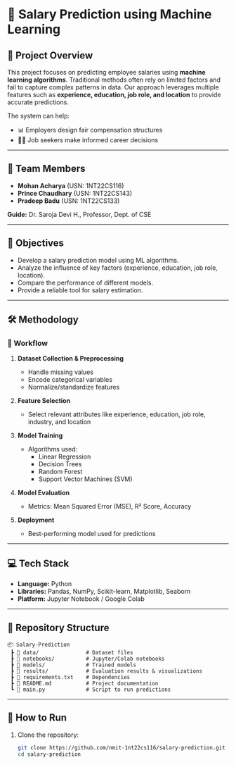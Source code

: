 # 💼 Salary Prediction using Machine Learning

## 📌 Project Overview  
This project focuses on predicting employee salaries using **machine learning algorithms**. Traditional methods often rely on limited factors and fail to capture complex patterns in data. Our approach leverages multiple features such as **experience, education, job role, and location** to provide accurate predictions.  

The system can help:  
- 📊 Employers design fair compensation structures  
- 👨‍💼 Job seekers make informed career decisions  

---

## 👥 Team Members    
- **Mohan Acharya** (USN: 1NT22CS116)
- **Prince Chaudhary** (USN: 1NT22CS143)
- **Pradeep Badu** (USN: 1NT22CS133)  

**Guide:** Dr. Saroja Devi H., Professor, Dept. of CSE  

---

## 🎯 Objectives  
- Develop a salary prediction model using ML algorithms.  
- Analyze the influence of key factors (experience, education, job role, location).  
- Compare the performance of different models.  
- Provide a reliable tool for salary estimation.  

---

## 🛠️ Methodology  

### 🔹 Workflow  
1. **Dataset Collection & Preprocessing**  
   - Handle missing values  
   - Encode categorical variables  
   - Normalize/standardize features  

2. **Feature Selection**  
   - Select relevant attributes like experience, education, job role, industry, and location  

3. **Model Training**  
   - Algorithms used:  
     - Linear Regression  
     - Decision Trees  
     - Random Forest  
     - Support Vector Machines (SVM)  

4. **Model Evaluation**  
   - Metrics: Mean Squared Error (MSE), R² Score, Accuracy  

5. **Deployment**  
   - Best-performing model used for predictions  

---

## 💻 Tech Stack  

- **Language:** Python  
- **Libraries:** Pandas, NumPy, Scikit-learn, Matplotlib, Seaborn  
- **Platform:** Jupyter Notebook / Google Colab  

---

## 📂 Repository Structure  
```
📦 Salary-Prediction
 ┣ 📂 data/               # Dataset files
 ┣ 📂 notebooks/          # Jupyter/Colab notebooks
 ┣ 📂 models/             # Trained models
 ┣ 📂 results/            # Evaluation results & visualizations
 ┣ 📜 requirements.txt    # Dependencies
 ┣ 📜 README.md           # Project documentation
 ┗ 📜 main.py             # Script to run predictions
```

---

## 🚀 How to Run  

1. Clone the repository:  
   ```bash
   git clone https://github.com/nmit-1nt22cs116/salary-prediction.git
   cd salary-prediction
   ```


